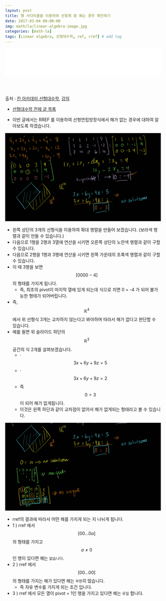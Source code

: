 ```yaml
---
layout: post
title: 행 사다리꼴을 이용하여 선형계 증 해는 경우 확인하기
date: 2017-03-04 00:00:00
img: math/la/linear-algebra-image.jpg
categories: [math-la] 
tags: [Linear algebra, 선형대수학, ref, rref] # add tag
---
```


<iframe src="//partners.coupang.com/cdn/redirect?url=customjs%2Faffiliate%2Fsearch-bar%2F0.0.3%2Flogo-01.html%3FtrackingCode%3DAF1042200" width="100%" height="85" frameborder="0" scrolling="no"></iframe>

<br><br>

출처 : [칸 아카데미 선형대수학](https://ko.khanacademy.org/math/linear-algebra/vectors-and-spaces), [강의](https://www.youtube.com/watch?v=JVDrlTdzxiI&t=5s&list=PL-AYo7WyW9XfDgdJrnYF-GFmD7pVGJ1Sc&index=30)


+ [선형대수학 전체 글 목록](https://gaussian37.github.io/math-la-Linear-Algebra-Table/)

+ 이번 글에서는 RREF 를 이용하여 선형연립방정식에서 해가 없는 경우에 대하여 알아보도록 하겠습니다.
 
<img src="../assets/img/math/la/rref3/1.png" alt="Drawing" style="width: 600px;"/>

+ 왼쪽 상단의 3개의 선형식을 이용하여 확대 행렬을 만들어 보겠습니다. (보라색 행렬과 같이 만들 수 있습니다.)
+ 다음으로 1행을 2행과 3열에 연산을 시키면 오른쪽 상단의 노란색 행렬과 같이 구할 수 있습니다.
+ 다음으로 2행을 1행과 3행에 연산을 시키면 왼쪽 가운데의 초록색 행렬과 같이 구할 수 있습니다.
+ 이 때 3행을 보면 $$ [0 0 0 0 -4] $$ 의 형태를 가지게 됩니다.
    + 즉, 최초의 pivot이 마지막 열에 있게 되는데 식으로 치면 0 = -4 가 되어 불가능한 형태가 되어버립니다.
+ 즉, $$ \mathbb R^{4} $$ 에서 위 선형식 3개는 교차하지 않는다고 봐야하며 따라서 해가 없다고 판단할 수 있습니다.
+ 예를 들면 위 슬라이드 하단의 $$ \mathbb R^{3} $$ 공간의 식 2개를 살펴보겠습니다.
    + ·$$ 3x + 6y + 9z = 5 $$
    + ·$$ 3x + 6y + 9z = 2 $$
    + 즉 $$ 0 = 3 $$ 이 되어 해가 없게됩니다.
    + 이것은 왼쪽 하단과 같이 교차점이 없어서 해가 없게되는 형태라고 볼 수 있습니다. 

<img src="../assets/img/math/la/rref3/2.png" alt="Drawing" style="width: 600px;"/>

+ rref의 결과에 따라서 어떤 해를 가지게 되는 지 나뉘게 됩니다.
+ 1 ) rref 에서 $$ [0 0 ... 0 a] $$의 형태를 가지고 $$ a \neq 0 $$인 행이 있다면 해는 `없습니다`.
+ 2 ) rref 에서 $$ [0 0 ... 0 0] $$의 형태를 가지는 해가 있다면 해는 `무한`히 많습니다.
    + 즉 자유 변수를 가지게 되는 조건 입니다.  
+ 3 ) rref 에서 모든 열이 pivot = 1인 행을 가지고 있다면 해는 `유일` 합니다.
